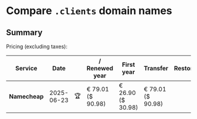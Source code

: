 # Compare `.clients` domain names

## Summary

Pricing (excluding taxes):

| Service | Date |  | / Renewed year | First year | Transfer | Restoration |
|--|--|--|--|--|--|--|
| **Namecheap** | 2025-06-23 | 🏆 | € 79.01<br>($ 90.98) | € 26.90<br>($ 30.98) | € 79.01<br>($ 90.98) |  |
